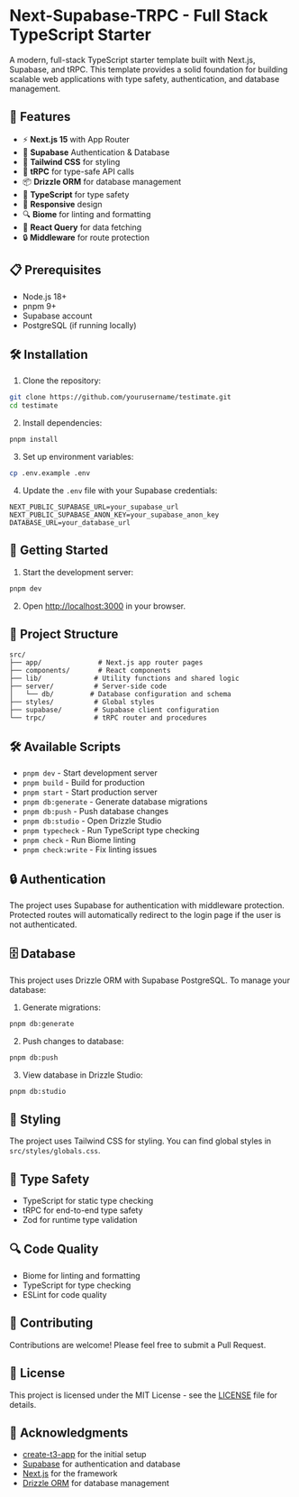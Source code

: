 # Next-Supabase-TRPC - Full Stack TypeScript Starter

A modern, full-stack TypeScript starter template built with Next.js, Supabase, and tRPC. This template provides a solid foundation for building scalable web applications with type safety, authentication, and database management.

## 🚀 Features

- ⚡️ **Next.js 15** with App Router
- 🔐 **Supabase** Authentication & Database
- 🎨 **Tailwind CSS** for styling
- 🔄 **tRPC** for type-safe API calls
- 📦 **Drizzle ORM** for database management
- 🎯 **TypeScript** for type safety
- 📱 **Responsive** design
- 🔍 **Biome** for linting and formatting
- 🧪 **React Query** for data fetching
- 🔒 **Middleware** for route protection

## 📋 Prerequisites

- Node.js 18+
- pnpm 9+
- Supabase account
- PostgreSQL (if running locally)

## 🛠️ Installation

1. Clone the repository:

```bash
git clone https://github.com/yourusername/testimate.git
cd testimate
```

2. Install dependencies:

```bash
pnpm install
```

3. Set up environment variables:

```bash
cp .env.example .env
```

4. Update the `.env` file with your Supabase credentials:

```env
NEXT_PUBLIC_SUPABASE_URL=your_supabase_url
NEXT_PUBLIC_SUPABASE_ANON_KEY=your_supabase_anon_key
DATABASE_URL=your_database_url
```

## 🚀 Getting Started

1. Start the development server:

```bash
pnpm dev
```

2. Open [http://localhost:3000](http://localhost:3000) in your browser.

## 📁 Project Structure

```
src/
├── app/              # Next.js app router pages
├── components/       # React components
├── lib/             # Utility functions and shared logic
├── server/          # Server-side code
│   └── db/         # Database configuration and schema
├── styles/          # Global styles
├── supabase/        # Supabase client configuration
└── trpc/            # tRPC router and procedures
```

## 🛠️ Available Scripts

- `pnpm dev` - Start development server
- `pnpm build` - Build for production
- `pnpm start` - Start production server
- `pnpm db:generate` - Generate database migrations
- `pnpm db:push` - Push database changes
- `pnpm db:studio` - Open Drizzle Studio
- `pnpm typecheck` - Run TypeScript type checking
- `pnpm check` - Run Biome linting
- `pnpm check:write` - Fix linting issues

## 🔒 Authentication

The project uses Supabase for authentication with middleware protection. Protected routes will automatically redirect to the login page if the user is not authenticated.

## 🗄️ Database

This project uses Drizzle ORM with Supabase PostgreSQL. To manage your database:

1. Generate migrations:

```bash
pnpm db:generate
```

2. Push changes to database:

```bash
pnpm db:push
```

3. View database in Drizzle Studio:

```bash
pnpm db:studio
```

## 🎨 Styling

The project uses Tailwind CSS for styling. You can find global styles in `src/styles/globals.css`.

## 📝 Type Safety

- TypeScript for static type checking
- tRPC for end-to-end type safety
- Zod for runtime type validation

## 🔍 Code Quality

- Biome for linting and formatting
- TypeScript for type checking
- ESLint for code quality

## 🤝 Contributing

Contributions are welcome! Please feel free to submit a Pull Request.

## 📄 License

This project is licensed under the MIT License - see the [LICENSE](LICENSE) file for details.

## 🙏 Acknowledgments

- [create-t3-app](https://create.t3.gg/) for the initial setup
- [Supabase](https://supabase.com/) for authentication and database
- [Next.js](https://nextjs.org/) for the framework
- [Drizzle ORM](https://orm.drizzle.team/) for database management
